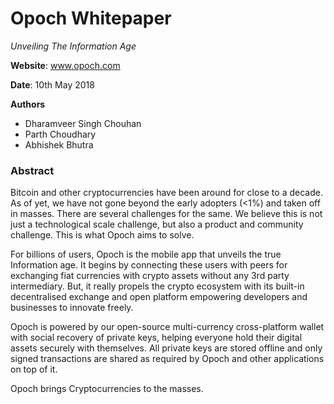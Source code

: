 # Opoch Whitepaper

_Unveiling The Information Age_

**Website**: www.opoch.com

**Date**: 10th May 2018

**Authors**

* Dharamveer Singh Chouhan
* Parth Choudhary
* Abhishek Bhutra

### Abstract

Bitcoin and other cryptocurrencies have been around for close to a decade. As of yet, we have not gone beyond the early adopters \(&lt;1%\) and taken off in masses. There are several challenges for the same. We believe this is not just a technological scale challenge, but also a product and community challenge. This is what Opoch aims to solve.

For billions of users, Opoch is the mobile app that unveils the true Information age. It begins by connecting these users with peers for exchanging fiat currencies with crypto assets without any 3rd party intermediary. But, it really propels the crypto ecosystem with its built-in decentralised exchange and open platform empowering developers and businesses to innovate freely.

Opoch is powered by our open-source multi-currency cross-platform wallet with social recovery of private keys, helping everyone hold their digital assets securely with themselves. All private keys are stored offline and only signed transactions are shared as required by Opoch and other applications on top of it.

Opoch brings Cryptocurrencies to the masses.




